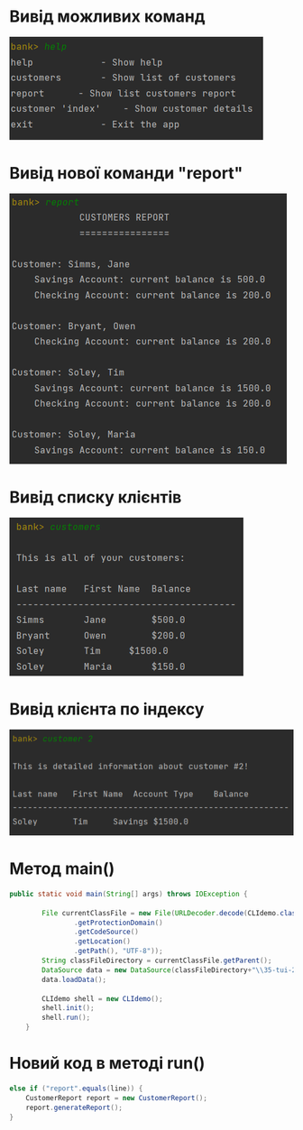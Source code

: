 # Вивід можливих команд
<img src="img/result1.png">


# Вивід нової команди "report"
<img src="img/result2.png">


# Вивід списку клієнтів
<img src="img/result3.png">

# Вивід клієнта по індексу
<img src="img/result4.png">

# Метод main()
``` java
public static void main(String[] args) throws IOException {

        File currentClassFile = new File(URLDecoder.decode(CLIdemo.class
                .getProtectionDomain()
                .getCodeSource()
                .getLocation()
                .getPath(), "UTF-8"));
        String classFileDirectory = currentClassFile.getParent();
        DataSource data = new DataSource(classFileDirectory+"\\35-tui-2-Dobrynya69\\test.dat");
        data.loadData();

        CLIdemo shell = new CLIdemo();
        shell.init();
        shell.run();
    }
```

# Новий код в методі run()
``` java
else if ("report".equals(line)) {
    CustomerReport report = new CustomerReport();
    report.generateReport();
}
```
